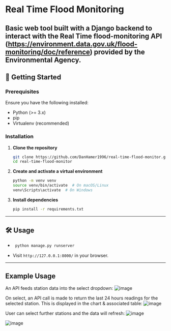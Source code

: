 # Real Time Flood Monitoring
Basic web tool built with a Django backend to interact with the 
Real Time flood-monitoring API (https://environment.data.gov.uk/flood-monitoring/doc/reference) 
provided by the Environmental Agency.
---

## 🚀 Getting Started

### Prerequisites
Ensure you have the following installed:
- Python (>= 3.x)
- pip
- Virtualenv (recommended)

### Installation

1. **Clone the repository**
   ```sh
   git clone https://github.com/DanHamer1996/real-time-flood-monitor.git
   cd real-time-flood-monitor
   ```

2. **Create and activate a virtual environment**
   ```sh
   python -m venv venv  
   source venv/bin/activate  # On macOS/Linux  
   venv\Scripts\activate  # On Windows  
   ```

3. **Install dependencies**
   ```sh
   pip install -r requirements.txt  
   ```

---

## 🛠 Usage
- ```sh
   python manage.py runserver
   ```
- Visit `http://127.0.0.1:8000/` in your browser. 

---

## Example Usage
An API feeds station data into the select dropdown:
![image](https://github.com/user-attachments/assets/293882de-d0a2-43ac-a042-7900e52ef658)

On select, an API call is made to return the last 24 hours readings for the selected station. This is displayed in the chart & associated table:
![image](https://github.com/user-attachments/assets/b76f165e-8f22-4552-b981-32f51d1a39af)

User can select further stations and the data will refresh:
![image](https://github.com/user-attachments/assets/289f232a-4db0-432b-a3f7-de83b927ab63)

![image](https://github.com/user-attachments/assets/7ad7d84d-8f1d-46a9-85aa-d4bad5e9a76b)



